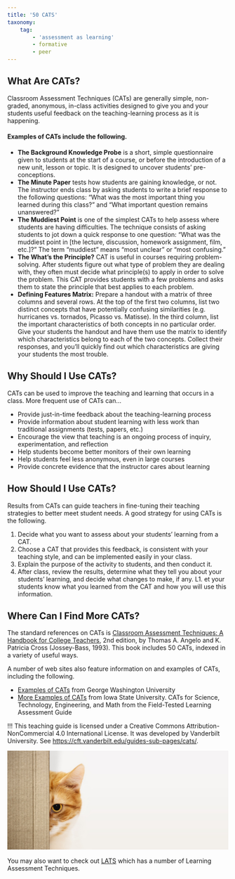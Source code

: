 ```yaml
---
title: '50 CATS'
taxonomy:
    tag:
        - 'assessment as learning'
        - formative
        - peer
---
```



## What Are CATs?
Classroom Assessment Techniques (CATs) are generally simple, non-graded, anonymous, in-class activities designed to give you and your students useful feedback on the teaching-learning process as it is happening.

#### Examples of CATs include the following.

- **The Background Knowledge Probe** is a short, simple questionnaire given to students at the start of a course, or before the introduction of a new unit, lesson or topic. It is designed to uncover students’ pre-conceptions.  
- **The Minute Paper** tests how students are gaining knowledge, or not. The instructor ends class by asking students to write a brief response to the following questions: “What was the most important thing you learned during this class?” and “What important question remains unanswered?”  
- **The Muddiest Point** is one of the simplest CATs to help assess where students are having difficulties. The technique consists of asking students to jot down a quick response to one question: “What was the muddiest point in [the lecture, discussion, homework assignment, film, etc.]?” The term “muddiest” means “most unclear” or “most confusing.”  
- **The What’s the Principle?** CAT is useful in courses requiring problem-solving. After students figure out what type of problem they are dealing with, they often must decide what principle(s) to apply in order to solve the problem. This CAT provides students with a few problems and asks them to state the principle that best applies to each problem.  
- **Defining Features Matrix:** Prepare a handout with a matrix of three columns and several rows.  At the top of the first two columns, list two distinct concepts that have potentially confusing similarities (e.g. hurricanes vs. tornados, Picasso vs. Matisse).  In the third column, list the important characteristics of both concepts in no particular order.  Give your students the handout and have them use the matrix to identify which characteristics belong to each of the two concepts.  Collect their responses, and you’ll quickly find out which characteristics are giving your students the most trouble.  

## Why Should I Use CATs?
CATs can be used to improve the teaching and learning that occurs in a class. More frequent use of CATs can…

- Provide just-in-time feedback about the teaching-learning process
- Provide information about student learning with less work than traditional assignments (tests, papers, etc.)
- Encourage the view that teaching is an ongoing process of inquiry, experimentation, and reflection
- Help students become better monitors of their own learning
- Help students feel less anonymous, even in large courses
- Provide concrete evidence that the instructor cares about learning

## How Should I Use CATs?
Results from CATs can guide teachers in fine-tuning their teaching strategies to better meet student needs. A good strategy for using CATs is the following.

1. Decide what you want to assess about your students’ learning from a CAT.
1. Choose a CAT that provides this feedback, is consistent with your teaching style, and can be implemented easily in your class.
1. Explain the purpose of the activity to students, and then conduct it.
1. After class, review the results, determine what they tell you about your students’ learning, and decide what changes to make, if any.
L1. et your students know what you learned from the CAT and how you will use this information.

## Where Can I Find More CATs?
The standard references on CATs is [Classroom Assessment Techniques: A Handbook for College Teachers](https://vcsa.ucsd.edu/_files/assessment/resources/50_cats.pdf), 2nd edition, by Thomas A. Angelo and K. Patricia Cross (Jossey-Bass, 1993). This book includes 50 CATs, indexed in a variety of useful ways.

A number of web sites also feature information on and examples of CATs, including the following.

- [Examples of CATs](https://instruction.gwu.edu/) from George Washington University
- [More Examples of CATs](https://www.celt.iastate.edu/teaching/assessment-and-evaluation/classroom-assessment-techniques-quick-strategies-to-check-student-learning-in-class/) from Iowa State University.
CATs for Science, Technology, Engineering, and Math from the Field-Tested Learning Assessment Guide

!!! This teaching guide is licensed under a Creative Commons Attribution-NonCommercial 4.0 International License. It was developed by Vanderbilt University. See https://cft.vanderbilt.edu/guides-sub-pages/cats/.

![](cat-g421c1018a_1280.jpg)

You may also want to check out [LATS](https://www.celt.iastate.edu/teaching/assessment-and-evaluation/learning-assessment-techniques-lats/) which has a number of Learning Assessment Techniques.
